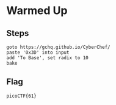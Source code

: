 # Warmed Up 

## Steps
```
goto https://gchq.github.io/CyberChef/
paste '0x3D' into input
add 'To Base', set radix to 10
bake
```

## Flag
```
picoCTF{61}
```
